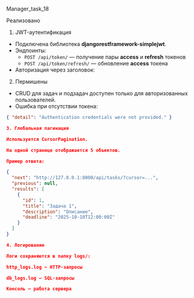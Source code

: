 Manager_task_18  

 Реализовано  

 1. JWT-аутентификация  
- Подключена библиотека **djangorestframework-simplejwt**.  
- Эндпоинты:  
  - `POST /api/token/` — получение пары **access** и **refresh** токенов  
  - `POST /api/token/refresh/` — обновление **access** токена  
- Авторизация через заголовок:  


 2. Пермишены  
- CRUD для задач и подзадач доступен только для авторизованных пользователей.  
- Ошибка при отсутствии токена:  
```json
{ "detail": "Authentication credentials were not provided." }

3. Глобальная пагинация

Используется CursorPagination.

На одной странице отображается 5 объектов.

Пример ответа:

{
  "next": "http://127.0.0.1:8000/api/tasks/?cursor=...",
  "previous": null,
  "results": [
    {
      "id": 1,
      "title": "Задача 1",
      "description": "Описание",
      "deadline": "2025-10-10T12:00:00Z"
    }
  ]
}

4. Логирование

Логи сохраняются в папку logs/:

http_logs.log — HTTP-запросы

db_logs.log — SQL-запросы

Консоль — работа сервера